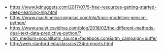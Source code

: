 * https://www.kdnuggets.com/2017/07/5-free-resources-getting-started-deep-learning-nlp.html
* https://www.machinelearningplus.com/nlp/topic-modeling-gensim-python/
* https://www.analyticsvidhya.com/blog/2018/02/the-different-methods-deal-text-data-predictive-python/?utm_medium=social&utm_source=facebook.com&utm_campaign=buffer
* http://web.stanford.edu/class/cs224n/reports.html
